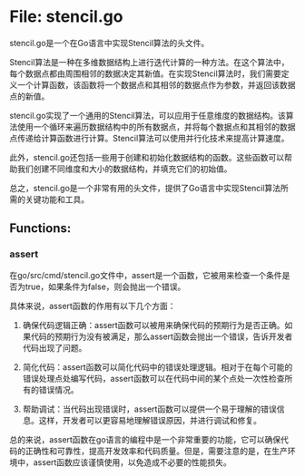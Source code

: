 # File: stencil.go

stencil.go是一个在Go语言中实现Stencil算法的头文件。

Stencil算法是一种在多维数据结构上进行迭代计算的一种方法。在这个算法中，每个数据点都由周围相邻的数据决定其新值。在实现Stencil算法时，我们需要定义一个计算函数，该函数将一个数据点和其相邻的数据点作为参数，并返回该数据点的新值。

stencil.go实现了一个通用的Stencil算法，可以应用于任意维度的数据结构。该算法使用一个循环来遍历数据结构中的所有数据点，并将每个数据点和其相邻的数据点传递给计算函数进行计算。Stencil算法可以使用并行化技术来提高计算速度。

此外，stencil.go还包括一些用于创建和初始化数据结构的函数。这些函数可以帮助我们创建不同维度和大小的数据结构，并填充它们的初始值。

总之，stencil.go是一个非常有用的头文件，提供了Go语言中实现Stencil算法所需的关键功能和工具。

## Functions:

### assert

在go/src/cmd/stencil.go文件中，assert是一个函数，它被用来检查一个条件是否为true，如果条件为false，则会抛出一个错误。

具体来说，assert函数的作用有以下几个方面：

1. 确保代码逻辑正确：assert函数可以被用来确保代码的预期行为是否正确。如果代码的预期行为没有被满足，那么assert函数会抛出一个错误，告诉开发者代码出现了问题。

2. 简化代码：assert函数可以简化代码中的错误处理逻辑。相对于在每个可能的错误处理点处编写代码，assert函数可以在代码中间的某个点处一次性检查所有的错误情况。

3. 帮助调试：当代码出现错误时，assert函数可以提供一个易于理解的错误信息。这样，开发者可以更容易地理解错误原因，并进行调试和修复。

总的来说，assert函数在go语言的编程中是一个非常重要的功能，它可以确保代码的正确性和可靠性，提高开发效率和代码质量。但是，需要注意的是，在生产环境中，assert函数应该谨慎使用，以免造成不必要的性能损失。



